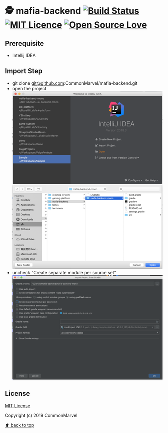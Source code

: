 # 🕵️ mafia-backend [![Build Status](https://travis-ci.org/CommonMarvel/mafia-backend.svg?branch=master)](https://travis-ci.org/CommonMarvel/mafia-backend) [![MIT Licence](https://badges.frapsoft.com/os/mit/mit.svg?v=103)](https://opensource.org/licenses/mit-license.php) [![Open Source Love](https://badges.frapsoft.com/os/v2/open-source.svg?v=103)](https://github.com/ellerbrock/open-source-badges/)

## Prerequisite
* Intellij IDEA

## Import Step
* git clone git@github.com:CommonMarvel/mafia-backend.git
* open the project
![](./doc/open-project1.png)
![](./doc/open-project2.png)
* uncheck "Create separate module per source set"
![](./doc/import-project.png)

## License
[MIT License][license-page]

Copyright (c) 2019 CommonMarvel

[:arrow_up: back to top][top-page]

[license-page]: <https://github.com/CommonMarvel/mafia-backend/blob/master/LICENSE>
[top-page]: <https://github.com/CommonMarvel/mafia-backend#%EF%B8%8F-mafia-backend--->
